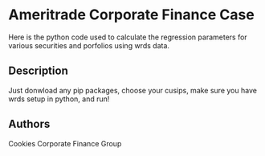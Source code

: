 # Ameritrade Corporate Finance Case

Here is the python code used to calculate the regression parameters for various securities and porfolios using wrds data.

## Description

Just donwload any pip packages, choose your cusips, make sure you have wrds setup in python, and run!

## Authors

Cookies Corporate Finance Group
